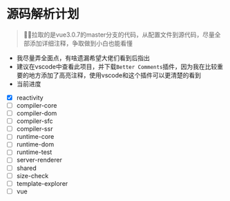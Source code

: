 # 源码解析计划

> 拉取的是vue3.0.7的master分支的代码，从配置文件到源代码，尽量全部添加详细注释，争取做到小白也能看懂

- 我尽量弄全面点，有啥遗漏希望大佬们看到后指出
- 建议在vscode中查看此项目，并下载`Better Comments`插件，因为我在比较重要的地方添加了高亮注释，使用vscode和这个插件可以更清楚的看到
- 当前进度

- [x] reactivity
- [ ] compiler-core
- [ ] compiler-dom
- [ ] compiler-sfc
- [ ] compiler-ssr
- [ ] runtime-core
- [ ] runtime-dom
- [ ] runtime-test
- [ ] server-renderer
- [ ] shared
- [ ] size-check
- [ ] template-explorer
- [ ] vue
